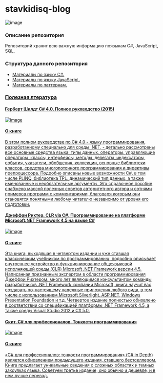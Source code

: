 # stavkidisq-blog

![image](https://user-images.githubusercontent.com/57217014/195415462-7725e368-ab0c-45ad-a927-8e7bf6a1fb67.png)

### Описание репозитория

Репозиторий хранит всю важную информацию поязыкам C#, JavaScript, SQL.

### Структура данного репозитория

- <a href="c-sharp">Материалы по языку C#.
- <a href="java-script">Материалы по языку JavaScript.
- <a href="patterns">Материалы по паттернам.

### Полезная лтература

#### Герберт Шилдт C# 4.0. Полное руководство (2015)

![image](https://user-images.githubusercontent.com/57217014/195418508-18d67741-757d-44d1-99a9-b2da0376ec35.png)

#### О книге

В этом полном руководстве по C# 4.0 - языку программирования, разработанному специально для среды .NET, - детально рассмотрены все основные средства языка: типы данных, операторы, управляющие операторы, классы, интерфейсы, методы, делегаты, индексаторы, события, указатели, обобщения, коллекции, основные библиотеки классов, средства многопоточного программирования и директивы препроцессора.
Подробно описаны новые возможности C#, в том числе PLINQ, библиотека TPL, динамический тип данных, а также именованные и необязательные аргументы. Это справочное пособие снабжено массой полезных советов авторитетного автора и сотнями примеров программ с комментариями, благодаря которым они становятся понятными любому читателю независимо от уровня его подготовки.

#### Джеффри Рихтер. CLR via C#. Программирование на платформе Microsoft.NET Framework 4.5 на языке C#

![image](https://user-images.githubusercontent.com/57217014/195419050-6f1940f2-b956-4668-ba57-85a7acee78c0.png)

#### О книге

Эта книга, выходящая в четвертом издании и уже ставшая классическим учебником по программированию, подробно описывает внутреннее устройство и функционирование общеязыковой исполняющей среды (CLR) Microsoft .NET Framework версии 4.5. 
Написанная признанным экспертом в области программирования Джеффри Рихтером, много лет являющимся консультантом команды разработчиков .NET Framework компании Microsoft, книга научит вас создавать по-настоящему надежные приложения любого вида, в том числе с использованием Microsoft Silverlight, ASP.NET, Windows Presentation Foundation и т.д.
Четвертое издание полностью обновлено в соответствии со спецификацией платформы .NET Framework 4.5, а также среды Visual Studio 2012 и C# 5.0.

#### Скит. C# для профессионалов. Тонкости программирования

![image](https://user-images.githubusercontent.com/57217014/195419519-192219da-7af9-4772-a0c0-197247849c34.png)

#### О книге

«C# для профессионалов: тонкости программирования» (C# in Depth) является обновлением предыдущего издания, ставшего бестселлером. Книга предлагает уникальные сведения о сложных областях и темных закоулках языка. Советуем третье издание, оно обычно и дешевле, и в нем лучше перевод.
